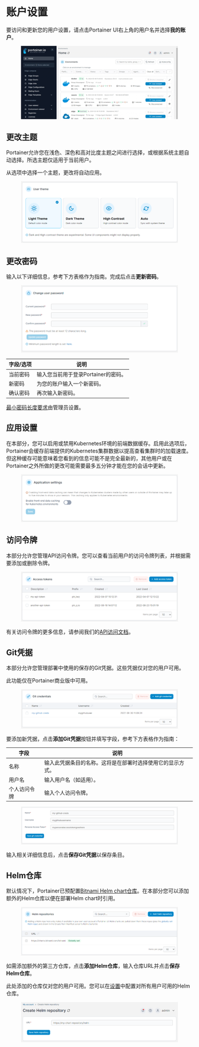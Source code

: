 # 账户设置

要访问和更新您的用户设置，请点击Portainer UI右上角的用户名并选择**我的账户**。

<figure><img src="/assets/2.20-api-access-myaccount.gif" alt=""><figcaption></figcaption></figure>

## 更改主题

Portainer允许您在浅色、深色和高对比度主题之间进行选择，或根据系统主题自动选择。所选主题仅适用于当前用户。

从选项中选择一个主题，更改将自动应用。

<figure><img src="/assets/2.15-accountsettings-theme.png" alt=""><figcaption></figcaption></figure>

## 更改密码

输入以下详细信息，参考下方表格作为指南。完成后点击**更新密码**。

<figure><img src="/assets/2.15-accountsettings-changepw.png" alt=""><figcaption></figcaption></figure>

| 字段/选项       | 说明                                                     |
| --------------- | -------------------------------------------------------- |
| 当前密码        | 输入您当前用于登录Portainer的密码。                      |
| 新密码          | 为您的账户输入一个新密码。                               |
| 确认密码        | 再次输入新密码。                                         |

[最小密码长度要求](../admin/settings/authentication/)由管理员设置。

## 应用设置

在本部分，您可以启用或禁用Kubernetes环境的前端数据缓存。启用此选项后，Portainer会缓存前端提供的Kubernetes集群数据以提高查看集群时的加载速度。但这种缓存可能意味着您看到的信息可能不是完全最新的，其他用户或在Portainer之外所做的更改可能需要最多五分钟才能在您的会话中更新。

<figure><img src="/assets/2.20-account-application.png" alt=""><figcaption></figcaption></figure>

## 访问令牌

本部分允许您管理API访问令牌。您可以查看当前用户的访问令牌列表，并根据需要添加或删除令牌。

<figure><img src="/assets/2.15-accountsettings-apitokens.png" alt=""><figcaption></figcaption></figure>

有关访问令牌的更多信息，请参阅我们的[API访问文档](../api/access.md#creating-an-access-token)。

## Git凭据

本部分允许您管理部署中使用的保存的Git凭据。这些凭据仅对您的用户可用。


此功能仅在Portainer商业版中可用。


<figure><img src="/assets/2.16-account-gitcreds.png" alt=""><figcaption></figcaption></figure>

要添加新凭据，点击**添加Git凭据**按钮并填写字段，参考下方表格作为指南：

| 字段                 | 说明                                                                                                     |
| --------------------- | -------------------------------------------------------------------------------------------------------- |
| 名称                  | 输入此凭据条目的名称。这将是在部署时选择使用它的显示方式。                                               |
| 用户名                | 输入用户名（如适用）。                                                                                   |
| 个人访问令牌          | 输入个人访问令牌。                                                                                       |

<figure><img src="/assets/2.16-account-gitcreds-add.png" alt=""><figcaption></figcaption></figure>

输入相关详细信息后，点击**保存Git凭据**以保存条目。

## Helm仓库

默认情况下，Portainer已预配置[Bitnami Helm chart仓库](https://bitnami.com/stacks/helm)。在本部分您可以添加额外的Helm仓库以便在部署Helm chart时引用。

<figure><img src="/assets/2.20-account-helmrepos.png" alt=""><figcaption></figcaption></figure>

如需添加额外的第三方仓库，点击**添加Helm仓库**，输入仓库URL并点击**保存Helm仓库**。


此处添加的仓库仅对您的用户可用。您可以在[设置](../admin/settings/general.md#helm-repository)中配置对所有用户可用的Helm仓库。


<figure><img src="/assets/2.20-account-helmrepos-add.png" alt=""><figcaption></figcaption></figure>
